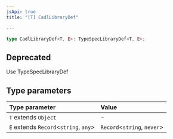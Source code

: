 ```yaml
---
jsApi: true
title: "[T] CadlLibraryDef"

---
```

```ts
type CadlLibraryDef<T, E>: TypeSpecLibraryDef<T, E>;
```

## Deprecated

Use TypeSpecLibraryDef

## Type parameters

| Type parameter | Value |
| :------ | :------ |
| `T` extends `Object` | - |
| `E` extends `Record`<`string`, `any`\> | `Record`<`string`, `never`\> |

